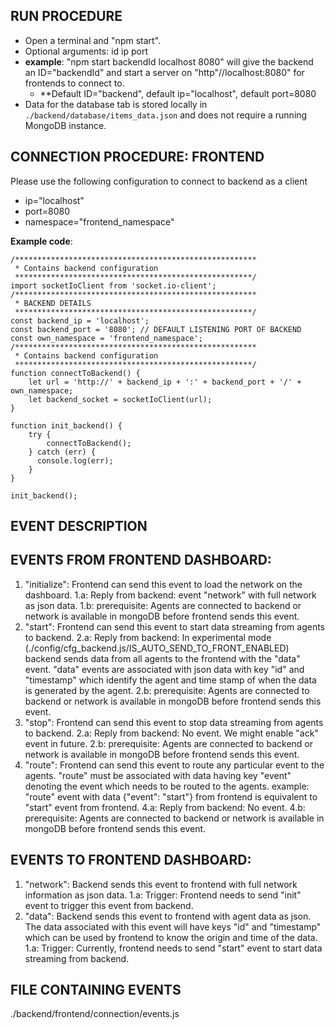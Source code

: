 ## RUN PROCEDURE

* Open a terminal and  "npm start".
* Optional arguments: id ip port
* **example**: "npm start backendId localhost 8080" will give the backend an ID="backendId" and start a server on "http"//localhost:8080"
	for frontends to connect to.
	* **Default ID="backend", default ip="localhost", default port=8080
* Data for the database tab is stored locally in `./backend/database/items_data.json` and does not require a running MongoDB instance.

## CONNECTION PROCEDURE: FRONTEND
Please use the following configuration to connect to backend as a client
* ip="localhost"
* port=8080
* namespace="frontend_namespace"
	
**Example code**:

	/******************************************************
	 * Contains backend configuration
	 *****************************************************/
	import socketIoClient from 'socket.io-client';
	/******************************************************
	 * BACKEND DETAILS
	 *****************************************************/
	const backend_ip = 'localhost';
	const backend_port = '8080'; // DEFAULT LISTENING PORT OF BACKEND
	const own_namespace = 'frontend_namespace';
	/******************************************************
	 * Contains backend configuration
	 *****************************************************/
	function connectToBackend() {
		let url = 'http://' + backend_ip + ':' + backend_port + '/' + own_namespace;
		let backend_socket = socketIoClient(url);
	}

	function init_backend() {
		try {
			connectToBackend();
		} catch (err) {
		  console.log(err);
		}
	}

	init_backend();

## EVENT DESCRIPTION

## EVENTS FROM FRONTEND DASHBOARD: 

1. "initialize": Frontend can send this event to load the network on the dashboard.
	1.a: Reply from backend: event "network" with full network as json data.
	1.b: prerequisite: Agents are connected to backend or network is available in mongoDB before frontend sends this event.
2. "start": Frontend can send this event to start data streaming from agents to backend.
	2.a: Reply from backend: In experimental mode (./config/cfg_backend.js/IS_AUTO_SEND_TO_FRONT_ENABLED) backend sends data from
	all agents to the frontend with the "data" event. "data" events are associated with json data with key "id" and "timestamp" which identify
	the agent and time stamp of when the data is generated by the agent.
	2.b: prerequisite: Agents are connected to backend or network is available in mongoDB before frontend sends this event.
3. "stop": Frontend can send this event to stop data streaming from agents to backend.
	2.a: Reply from backend: No event. We might enable "ack" event in future.
	2.b: prerequisite: Agents are connected to backend or network is available in mongoDB before frontend sends this event.
4. "route": Frontend can send this event to route any particular event to the agents. "route" must be associated with data having key "event" denoting
	the event which needs to be routed to the agents.
	example: "route" event with data {"event": "start"} from frontend is equivalent to "start" event from frontend.
	4.a: Reply from backend: No event.
	4.b: prerequisite: Agents are connected to backend or network is available in mongoDB before frontend sends this event.

## EVENTS TO FRONTEND DASHBOARD: 

1. "network": Backend sends this event to frontend with full network information as json data.
	1.a: Trigger: Frontend needs to send "init" event to trigger this event from backend.
2. "data": Backend sends this event to frontend with agent data as json. The data associated with this event will have keys "id" and "timestamp"
	which can be used by frontend to know the origin and time of the data.
	1.a: Trigger: Currently, frontend needs to send "start" event to start data streaming from backend.

## FILE CONTAINING EVENTS 

./backend/frontend/connection/events.js




